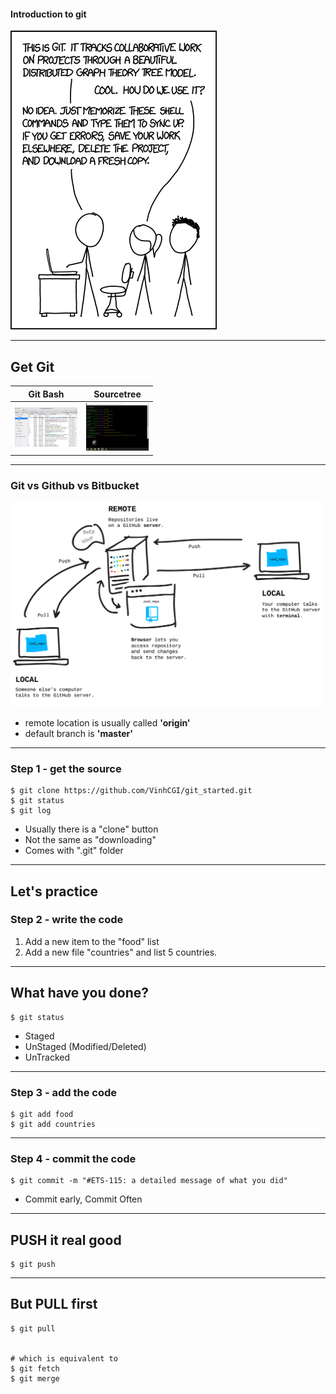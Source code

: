 #### Introduction to git

![XKCD](/images/xkcd.png)

---

## Get Git

| Git Bash | Sourcetree |
|----------|------------|
| <img src="/images/sourcetree.png" width="100"/> | <img src="/images/gitbash.png" width="100"/> |


---

### Git vs Github vs Bitbucket

<img src="/images/remote.png" width="500"/>

* remote location is usually called **'origin'**
* default branch is **'master'**

---

### Step 1 - get the source

```console
$ git clone https://github.com/VinhCGI/git_started.git
$ git status
$ git log
```

* Usually there is a "clone" button
* Not the same as "downloading"
* Comes with ".git" folder

---

## Let's practice

### Step 2 - write the code

1. Add a new item to the "food" list
2. Add a new file "countries" and list 5 countries.

---

## What have you done?

```console
$ git status
```

* Staged
* UnStaged (Modified/Deleted)
* UnTracked

---

### Step 3 - add the code

```console
$ git add food
$ git add countries
```

---

### Step 4 - commit the code

```console
$ git commit -m "#ETS-115: a detailed message of what you did"
```

* Commit early, Commit Often

---

## PUSH it real good

```console
$ git push
```

---

## But PULL first

```console
$ git pull


# which is equivalent to
$ git fetch
$ git merge
```

